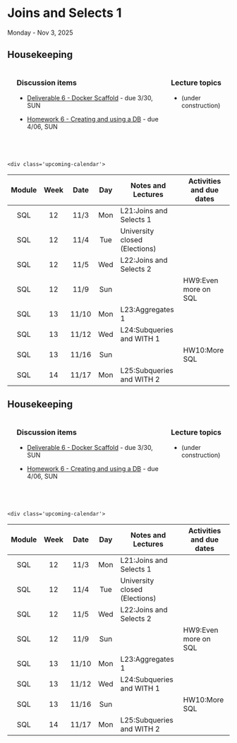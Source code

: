 # Joins and Selects 1

Monday - Nov 3, 2025

## Housekeeping

<div class="columns">

<div class="column" width="5%">

</div>

<div class="column" width="52%">

### Discussion items

- [Deliverable 6 - Docker
  Scaffold](https://virginiacommonwealth.instructure.com/courses/113813/assignments/1075772) -
  due 3/30, SUN

- [Homework 6 - Creating and using a
  DB](https://virginiacommonwealth.instructure.com/courses/113813/assignments/1072343) -
  due 4/06, SUN

</div>

<div class="column" width="43%">

### Lecture topics

- (under construction)

</div>

</div>

<div style="margin-top:25px">

 

</div>

<style></style>
    <div class='upcoming-calendar'>

| Module | Week | Date  | Day | Notes and Lectures            | Activities and due dates |
|:------:|:----:|:-----:|:---:|-------------------------------|--------------------------|
|  SQL   |  12  | 11/3  | Mon | L21:Joins and Selects 1       |                          |
|  SQL   |  12  | 11/4  | Tue | University closed (Elections) |                          |
|  SQL   |  12  | 11/5  | Wed | L22:Joins and Selects 2       |                          |
|  SQL   |  12  | 11/9  | Sun |                               | HW9:Even more on SQL     |
|  SQL   |  13  | 11/10 | Mon | L23:Aggregates 1              |                          |
|  SQL   |  13  | 11/12 | Wed | L24:Subqueries and WITH 1     |                          |
|  SQL   |  13  | 11/16 | Sun |                               | HW10:More SQL            |
|  SQL   |  14  | 11/17 | Mon | L25:Subqueries and WITH 2     |                          |

</div>

<!-- lecture-block-begin -->

<!-- lecture-block-end -->

## Housekeeping

<div class="columns">

<div class="column" width="5%">

</div>

<div class="column" width="52%">

### Discussion items

- [Deliverable 6 - Docker
  Scaffold](https://virginiacommonwealth.instructure.com/courses/113813/assignments/1075772) -
  due 3/30, SUN

- [Homework 6 - Creating and using a
  DB](https://virginiacommonwealth.instructure.com/courses/113813/assignments/1072343) -
  due 4/06, SUN

</div>

<div class="column" width="43%">

### Lecture topics

- (under construction)

</div>

</div>

<div style="margin-top:25px">

 

</div>

<style></style>
    <div class='upcoming-calendar'>

| Module | Week | Date  | Day | Notes and Lectures            | Activities and due dates |
|:------:|:----:|:-----:|:---:|-------------------------------|--------------------------|
|  SQL   |  12  | 11/3  | Mon | L21:Joins and Selects 1       |                          |
|  SQL   |  12  | 11/4  | Tue | University closed (Elections) |                          |
|  SQL   |  12  | 11/5  | Wed | L22:Joins and Selects 2       |                          |
|  SQL   |  12  | 11/9  | Sun |                               | HW9:Even more on SQL     |
|  SQL   |  13  | 11/10 | Mon | L23:Aggregates 1              |                          |
|  SQL   |  13  | 11/12 | Wed | L24:Subqueries and WITH 1     |                          |
|  SQL   |  13  | 11/16 | Sun |                               | HW10:More SQL            |
|  SQL   |  14  | 11/17 | Mon | L25:Subqueries and WITH 2     |                          |

</div>
